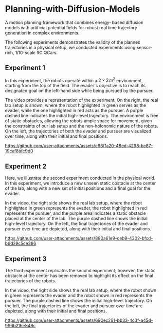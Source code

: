# Planning-with-Diffusion-Models

A motion planning framework that combines energy- based diffusion models with artificial potential fields for robust real time trajectory generation in complex environments.


The following experiments demonstrates the validity of the planned trajectories in a physical setup, we conducted experiments using sensor-rich, 1/10-scale RC QCars.



## Experiment 1
In this experiment, the robots operate within a $2 \times 2 \, m^2$ environment, starting from the top of the field. The evader's objective is to reach its designated goal on the left-hand side while being pursued by the pursuer. 

The video provides a representation of the experiment. On the right, the real lab setup is shown, where the robot highlighted in green serves as the evader, while the one highlighted in red acts as the pursuer. A purple dashed line indicates the initial high-level trajectory. The environment is free of static obstacles, allowing the robots ample space for movement, given the constraints of our lab setup and the non-holonomic nature of the robots. On the left, the trajectories of both the evader and pursuer are visualized over time, along with their initial and final positions.


https://github.com/user-attachments/assets/c88f1a20-48ed-4298-bc87-19caf8bfc9d0




## Experiment 2
Here, we illustrate the second experiment conducted in the physical world. In this experiment, we introduce a new unseen static obstacle at the center of the lab, along with a new set of initial positions and a final goal for the evader.

In the video, the right side shows the real lab setup, where the robot highlighted in green represents the evader, the robot highlighted in red represents the pursuer, and the purple area indicates a static obstacle placed at the center of the lab. The purple dashed line shows the initial high-level trajectory. On the left, the final trajectories of the evader and pursuer over time are depicted, along with their initial and final positions.


https://github.com/user-attachments/assets/880a61e9-ceb9-4302-bfcd-b6d39c5ce386




## Experiment 3
The third experiment replicates the second experiment; however, the static obstacle at the center has been removed to highlight its effect on the final trajectories of the robots.

In the video, the right side shows the real lab setup, where the robot shown in green represents the evader and the robot shown in red represents the pursuer. The purple dashed line shows the initial high-level trajectory. On the left, the final trajectories of the evader and pursuer over time are depicted, along with their initial and final positions.


https://github.com/user-attachments/assets/690ec261-bb33-4c3f-a45d-996b216e849c



